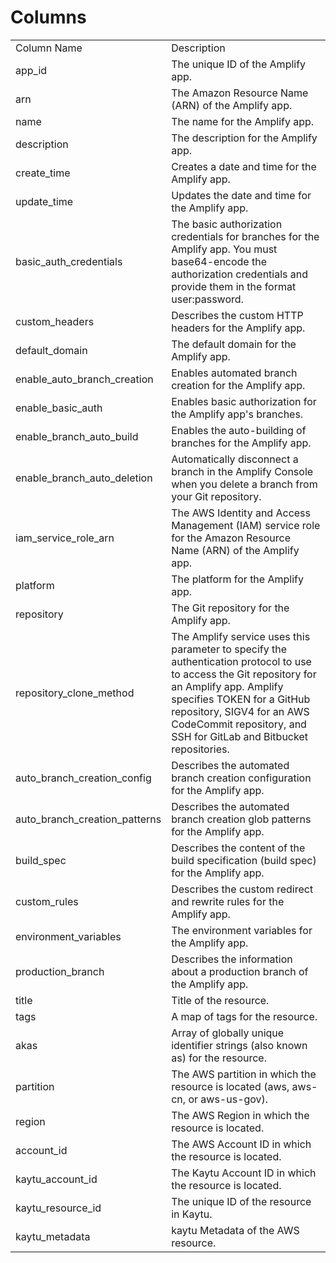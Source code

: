 # Columns  

<table>
	<tr><td>Column Name</td><td>Description</td></tr>
	<tr><td>app_id</td><td>The unique ID of the Amplify app.</td></tr>
	<tr><td>arn</td><td>The Amazon Resource Name (ARN) of the Amplify app.</td></tr>
	<tr><td>name</td><td>The name for the Amplify app.</td></tr>
	<tr><td>description</td><td>The description for the Amplify app.</td></tr>
	<tr><td>create_time</td><td>Creates a date and time for the Amplify app.</td></tr>
	<tr><td>update_time</td><td>Updates the date and time for the Amplify app.</td></tr>
	<tr><td>basic_auth_credentials</td><td>The basic authorization credentials for branches for the Amplify app. You must base64-encode the authorization credentials and provide them in the format user:password.</td></tr>
	<tr><td>custom_headers</td><td>Describes the custom HTTP headers for the Amplify app.</td></tr>
	<tr><td>default_domain</td><td>The default domain for the Amplify app.</td></tr>
	<tr><td>enable_auto_branch_creation</td><td>Enables automated branch creation for the Amplify app.</td></tr>
	<tr><td>enable_basic_auth</td><td>Enables basic authorization for the Amplify app's branches.</td></tr>
	<tr><td>enable_branch_auto_build</td><td>Enables the auto-building of branches for the Amplify app.</td></tr>
	<tr><td>enable_branch_auto_deletion</td><td>Automatically disconnect a branch in the Amplify Console when you delete a branch from your Git repository.</td></tr>
	<tr><td>iam_service_role_arn</td><td>The AWS Identity and Access Management (IAM) service role for the Amazon Resource Name (ARN) of the Amplify app.</td></tr>
	<tr><td>platform</td><td>The platform for the Amplify app.</td></tr>
	<tr><td>repository</td><td>The Git repository for the Amplify app.</td></tr>
	<tr><td>repository_clone_method</td><td>The Amplify service uses this parameter to specify the authentication protocol to use to access the Git repository for an Amplify app. Amplify specifies TOKEN for a GitHub repository, SIGV4 for an AWS CodeCommit repository, and SSH for GitLab and Bitbucket repositories.</td></tr>
	<tr><td>auto_branch_creation_config</td><td>Describes the automated branch creation configuration for the Amplify app.</td></tr>
	<tr><td>auto_branch_creation_patterns</td><td>Describes the automated branch creation glob patterns for the Amplify app.</td></tr>
	<tr><td>build_spec</td><td>Describes the content of the build specification (build spec) for the Amplify app.</td></tr>
	<tr><td>custom_rules</td><td>Describes the custom redirect and rewrite rules for the Amplify app.</td></tr>
	<tr><td>environment_variables</td><td>The environment variables for the Amplify app.</td></tr>
	<tr><td>production_branch</td><td>Describes the information about a production branch of the Amplify app.</td></tr>
	<tr><td>title</td><td>Title of the resource.</td></tr>
	<tr><td>tags</td><td>A map of tags for the resource.</td></tr>
	<tr><td>akas</td><td>Array of globally unique identifier strings (also known as) for the resource.</td></tr>
	<tr><td>partition</td><td>The AWS partition in which the resource is located (aws, aws-cn, or aws-us-gov).</td></tr>
	<tr><td>region</td><td>The AWS Region in which the resource is located.</td></tr>
	<tr><td>account_id</td><td>The AWS Account ID in which the resource is located.</td></tr>
	<tr><td>kaytu_account_id</td><td>The Kaytu Account ID in which the resource is located.</td></tr>
	<tr><td>kaytu_resource_id</td><td>The unique ID of the resource in Kaytu.</td></tr>
	<tr><td>kaytu_metadata</td><td>kaytu Metadata of the AWS resource.</td></tr>
</table>